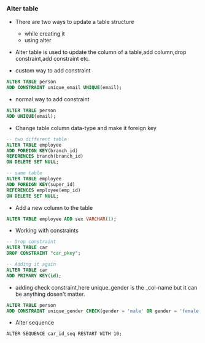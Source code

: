 ### Alter table

- There are two ways to update a table structure

  - while creating it
  - using alter

- Alter table is used to update the column of a table,add column,drop constraint,add constraint etc.

- custom way to add constraint

```sql
ALTER TABLE person
ADD CONSTRAINT unique_email UNIQUE(email);
```

- normal way to add constraint

```sql
ALTER TABLE person
ADD UNIQUE(email);
```

- Change table column data-type and make it foreign key

```sql
-- two different table
ALTER TABLE employee
ADD FOREIGN KEY(branch_id)
REFERENCES branch(branch_id)
ON DELETE SET NULL;

-- same table
ALTER TABLE employee
ADD FOREIGN KEY(super_id)
REFERENCES employee(emp_id)
ON DELETE SET NULL;
```
- Add a new column to the table
```sql
ALTER TABLE employee ADD sex VARCHAR(1);
```

- Working with constraints

```sql
-- Drop constraint
ALTER TABLE car
DROP CONSTRAINT "car_pkey";

-- Adding it again
ALTER TABLE car
ADD PRIMARY KEY(id);

```

- adding check constraint,here unique_gender is the _col-name but it can be anything dosen't matter.
```sql
ALTER TABLE person 
ADD CONSTRAINT unique_gender CHECK(gender = 'male' OR gender = 'female');
```

- Alter sequence
```
ALTER SEQUENCE car_id_seq RESTART WITH 10;
```
